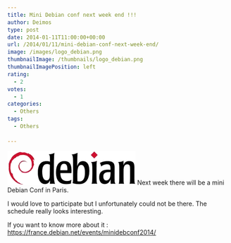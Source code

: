 ```yaml
---
title: Mini Debian conf next week end !!!
author: Deimos
type: post
date: 2014-01-11T11:00:00+00:00
url: /2014/01/11/mini-debian-conf-next-week-end/
image: /images/logo_debian.png
thumbnailImage: /thumbnails/logo_debian.png
thumbnailImagePosition: left
rating:
  - 2
votes:
  - 1
categories:
  - Others
tags:
  - Others

---
```

![debian_logo](/images/logo_debian.png)
Next week there will be a mini Debian Conf in Paris.

I would love to participate but I unfortunately could not be there. The schedule really looks interesting.

If you want to know more about it : <https://france.debian.net/events/minidebconf2014/>